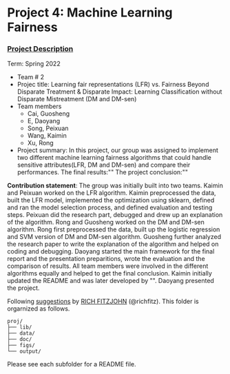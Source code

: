 # Project 4: Machine Learning Fairness

### [Project Description](doc/project4_desc.md)

Term: Spring 2022

+ Team # 2
+ Projec title: Learning fair representations (LFR) vs. Fairness Beyond Disparate Treatment & Disparate Impact: Learning Classification without Disparate Mistreatment (DM and DM-sen)
+ Team members
	+ Cai, Guosheng
	+ E, Daoyang
	+ Song, Peixuan
	+ Wang, Kaimin
	+ Xu, Rong
+ Project summary: In this project, our group was assigned to implement two different machine learning fairness algorithms that could handle sensitive attributes(LFR, DM and DM-sen) and compare their performances. The final results:""  The project conclusion:""
	
**Contribution statement**: The group was initially built into two teams. Kaimin and Peixuan worked on the LFR algorithm. Kaimin preprocessed the data, built the LFR model, implemented the optimization using sklearn, defined and ran the model selection process, and defined evaluation and testing steps. Peixuan did the research part, debugged and drew up an explanation of the algorithm. Rong and Guosheng worked on the DM and DM-sen algorithm. Rong first preprocessed the data, built up the logistic regression and SVM version of DM and DM-sen algorithm. Guosheng further analyzed the research paper to write the explanation of the algorithm and helped on coding and debugging. Daoyang started the main framework for the final report and the presentation preparitions, wrote the evaluation and the comparison of results. All team members were involved in the different algorithms equally and helped to get the final conclusion. Kaimin initially updated the README and was later developed by "". Daoyang presented the project.

Following [suggestions](http://nicercode.github.io/blog/2013-04-05-projects/) by [RICH FITZJOHN](http://nicercode.github.io/about/#Team) (@richfitz). This folder is orgarnized as follows.

```
proj/
├── lib/
├── data/
├── doc/
├── figs/
└── output/
```

Please see each subfolder for a README file.
